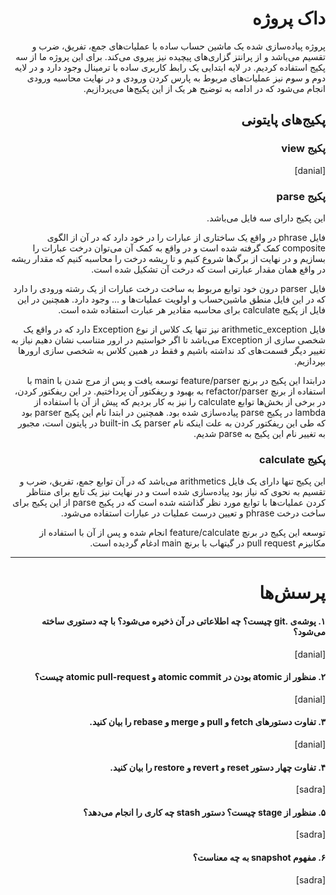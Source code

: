 <div dir="rtl">
<h1>
داک پروژه
</h1>
</div>

<div dir="rtl">
پروژه پیاده‌سازی شده یک ماشین حساب ساده با عملیات‌های جمع، تفریق، ضرب و تقسیم می‌باشد و از پرانتز گزاری‌های پیچیده نیز پیروی می‌کند. برای این پروژه ما از سه پکیج استفاده کردیم. در لایه ابتدایی یک رابط کاربری ساده با ترمینال وجود دارد و در لایه دوم و سوم نیز عملیات‌های مربوط به پارس کردن ورودی و در نهایت محاسبه ورودی انجام می‌شود که در ادامه به توضیح هر یک از این پکیج‌ها می‌پردازیم.
</div>

<div dir="rtl">
<h2>
پکیج‌های پایتونی
</h2>
</div>

<div dir="rtl">
<h3>پکیج view</h3>
[danial]
</div>


<div dir="rtl">
<h3>پکیج parse</h3>
این پکیج دارای سه فایل می‌باشد.

فایل phrase در واقع یک ساختاری از عبارات را در خود دارد که در آن از الگوی composite کمک گرفته شده است و در واقع به کمک آن می‌توان درخت عبارات را بسازیم و در نهایت از برگ‌ها شروع کنیم و تا ریشه‌ درخت را محاسبه کنیم که مقدار ریشه در واقع همان مقدار عبارتی است که درخت آن تشکیل شده است.

فایل parser  درون خود توابع مربوط به ساخت درخت عبارات از یک رشته ورودی را دارد که در این فایل منطق ماشین‌حساب و اولویت عملیات‌ها و ... وجود دارد. همچنین در این فایل از پکیج calculate برای محاسبه مقادیر هر عبارت استفاده شده است.

فایل arithmetic_exception نیز تنها یک کلاس از نوع Exception دارد که در واقع یک شخصی سازی از Exception می‌باشد تا اگر خواستیم در ارور متناسب نشان دهیم نیاز به تغییر دیگر قسمت‌های کد نداشته باشیم و فقط در همین کلاس به شخصی سازی ارور‌ها بپردازیم.

درابتدا این پکیج در برنچ feature/parser توسعه یافت و پس از مرج شدن با main با استفاده از برنچ refactor/parser به بهبود و ریفکتور آن پرداختیم. در این ریفکتور کردن، در برخی از بخش‌ها توابع calculate را نیز به کار بردیم که پیش از آن با استفاده از lambda در پکیج parse پیاده‌سازی شده بود. همچنین در ابتدا نام این پکیج parser  بود که طی این ریفکتور کردن به علت اینکه نام parser یک built-in در پایتون است، مجبور به تغییر نام این پکیج به parse شدیم.
</div>

<div dir="rtl">
<h3>پکیج calculate</h3>
این پکیج تنها دارای یک فایل arithmetics می‌باشد که در آن توابع جمع، تفریق، ضرب و تقسیم به نحوی که نیاز بود پیاده‌سازی شده است و در نهایت نیز یک تابع برای منتاظر کردن عملیات‌ها با توابع مورد نظر گذاشته شده است که در پکیج parse از این پکیج برای ساخت درخت phrase و تعیین درست عملیات در عبارات استفاده می‌شود.

توسعه این پکیج در برنچ feature/calculate انجام شده و پس از آن با استفاده از مکانیزم pull request در گیتهاب با برنچ main ادغام گردیده است.
</div>

---

<div dir="rtl">
<h1>
پرسش‌ها
</h1>
</div>



<div dir="rtl">
<h4>۱. پوشه‌ی .git چیست؟ چه اطلاعاتی در آن ذخیره می‌شود؟ با چه دستوری ساخته می‌شود؟</h4>
[danial]
</div>

<div dir="rtl">
<h4>۲. منظور از atomic بودن در atomic commit و atomic pull-request چیست؟</h4>
[danial]
</div>


<div dir="rtl">
<h4>۳. تفاوت دستورهای fetch و pull و merge و rebase را بیان کنید.</h4>
[danial]
</div>

<div dir="rtl">
<h4>۴. تفاوت چهار دستور reset و revert و restore را بیان کنید.</h4>
[sadra]
</div>

<div dir="rtl">
<h4>۵. منظور از stage چیست؟ دستور stash چه کاری را انجام می‌دهد؟</h4>
[sadra]
</div>

<div dir="rtl">
<h4>۶. مفهوم snapshot به چه معناست؟</h4>
[sadra]
</div>
